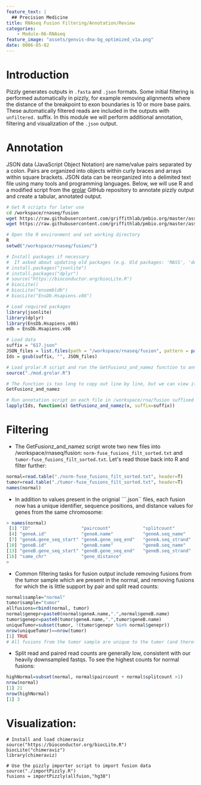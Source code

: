 ```yaml
---
feature_text: |
  ## Precision Medicine
title: RNAseq Fusion Filtering/Annotation/Review
categories:
    - Module-06-RNAseq
feature_image: "assets/genvis-dna-bg_optimized_v1a.png"
date: 0006-05-02
---
```


# Introduction
Pizzly generates outputs in `.fasta` and `.json` formats. Some initial filtering is performed automatically in pizzly, for example removing alignments where the distance of the breakpoint to exon boundaries is 10 or more base pairs. These automatically filtered reads are included in the outputs with `unfiltered.` suffix. In this module we will perform additional annotation, filtering and visualization of the `.json` output.

# Annotation
JSON data (JavaScript Object Notation) are name/value pairs separated by a colon. Pairs are organized into objects within curly braces and arrays within square brackets. JSON data can be reorganized into a delimited text file using many tools and programming languages. Below, we will use R and a modified script from the [grolar](https://github.com/MattBashton/grolar/blob/master/grolar.R) GitHub repository to annotate pizzly output and create a tabular, annotated output. 

```bash
# Get R scripts for later use
cd /workspace/rnaseq/fusion
wget https://raw.githubusercontent.com/griffithlab/pmbio.org/master/assets/course_scripts/mod.grolar.R
wget https://raw.githubusercontent.com/griffithlab/pmbio.org/master/assets/course_scripts/importPizzly.R
```

```R
# Open the R environment and set working directory 
R
setwd("/workspace/rnaseq/fusion/")

# Install packages if necessary
#  If asked about updating old packages (e.g. Old packages: 'MASS', 'devtools'... Update all/some/none? [a/s/n]:), select n
# install.packages("jsonlite")
# install.packages("dplyr")
# source("https://bioconductor.org/biocLite.R")
# biocLite()
# biocLite("ensembldb")
# biocLite("EnsDb.Hsapiens.v86")

# Load required packages
library(jsonlite)
library(dplyr)
library(EnsDb.Hsapiens.v86)
edb = EnsDb.Hsapiens.v86

# Load data
suffix = "617.json"
JSON_files = list.files(path = "/workspace/rnaseq/fusion", pattern = paste0("*",suffix))
Ids = gsub(suffix, "", JSON_files)

# Load grolar.R script and run the GetFusionz_and_namez function to annotate
source("./mod.grolar.R")

# The function is too long to copy out line by line, but we can view it by calling it without variables
GetFusionz_and_namez

# Run annotation script on each file in /workspace/rna/fusion suffixed with fusion.json
lapply(Ids, function(x) GetFusionz_and_namez(x, suffix=suffix))
```

# Filtering

- The GetFusionz_and_namez script wrote two new files into /workspace/rnaseq/fusion: ```norm-fuse_fusions_filt_sorted.txt``` and ```tumor-fuse_fusions_filt_sorted.txt```. Let's read those back into R and filter further:

```R
normal=read.table("./norm-fuse_fusions_filt_sorted.txt", header=T)
tumor=read.table("./tumor-fuse_fusions_filt_sorted.txt", header=T)
names(normal)
```

- In addition to values present in the orignial ```.json`` files, each fusion now has a unique identifier, sequence positions, and distance values for genes from the same chromosome: 

```R
> names(normal)
 [1] "ID"                   "paircount"            "splitcount"
 [4] "geneA.id"             "geneA.name"           "geneA.seq_name"
 [7] "geneA.gene_seq_start" "geneA.gene_seq_end"   "geneA.seq_strand"
[10] "geneB.id"             "geneB.name"           "geneB.seq_name"
[13] "geneB.gene_seq_start" "geneB.gene_seq_end"   "geneB.seq_strand"
[16] "same_chr"             "gene_distance"
>
```

- Common filtering tasks for fusion output include removing fusions from the tumor sample which are present in the normal, and removing fusions for which the is little support by pair and split read counts: 

```R
normal$sample="normal"
tumor$sample="tumor"
allfusions=rbind(normal, tumor)
normal$genepr=paste0(normal$geneA.name,".",normal$geneB.name)
tumor$genepr=paste0(tumor$geneA.name,".",tumor$geneB.name)
uniqueTumor=subset(tumor, !(tumor$genepr %in% normal$genepr))
nrow(uniqueTumor)==nrow(tumor)
[1] TRUE
# All fusions from the tumor sample are unique to the tumor (and therefore all fusions in the normal sample are also unique from the tumor). 
```

- Split read and paired read counts are generally low, consistent with our heavily downsampled fastqs. To see the highest counts for normal fusions:

```R
highNormal=subset(normal, normal$paircount + normal$splitcount >1)
nrow(normal)
[1] 21
nrow(highNormal)
[1] 3
```

# Visualization: 
```
# Install and load chimeraviz 
source("https://bioconductor.org/biocLite.R")
biocLite("chimeraviz")
library(chimeraviz)

# Use the pizzly importer script to import fusion data
source("./importPizzly.R")
fusions = importPizzly(allfuion,"hg38")
```
